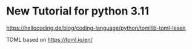 # New Tutorial for python 3.11
https://hellocoding.de/blog/coding-language/python/tomllib-toml-lesen

TOML based on https://toml.io/en/ 